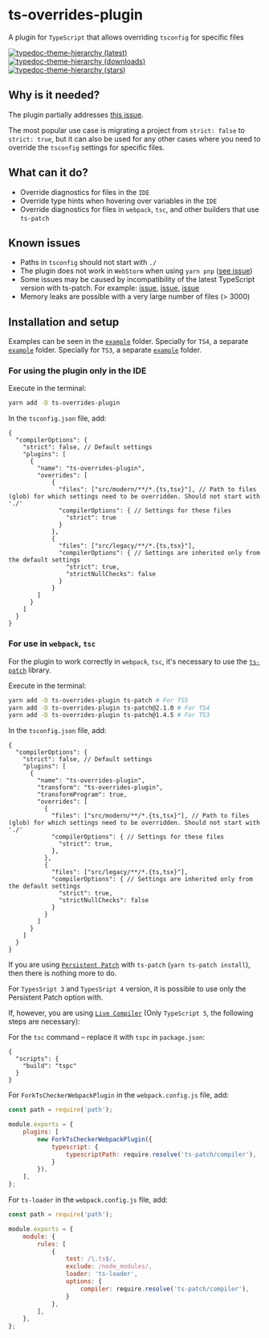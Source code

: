 # ts-overrides-plugin

A plugin for `TypeScript` that allows overriding `tsconfig` for specific files

[![typedoc-theme-hierarchy (latest)](https://img.shields.io/npm/v/ts-overrides-plugin)](https://www.npmjs.com/package/ts-overrides-plugin)
[![typedoc-theme-hierarchy (downloads)](https://img.shields.io/npm/dw/ts-overrides-plugin)](https://www.npmjs.com/package/ts-overrides-plugin)
[![typedoc-theme-hierarchy (stars)](https://img.shields.io/github/stars/difuks/ts-overrides-plugin?style=social)](https://github.com/DiFuks/ts-overrides-plugin)

## Why is it needed?

The plugin partially addresses [this issue](https://github.com/microsoft/TypeScript/issues/33407).

The most popular use case is migrating a project from `strict: false` to `strict: true`, but it can also be used for
any other cases where you need to override the `tsconfig` settings for specific files.

## What can it do?

- Override diagnostics for files in the `IDE`
- Override type hints when hovering over variables in the `IDE`
- Override diagnostics for files in `webpack`, `tsc`, and other builders that use `ts-patch`


## Known issues

- Paths in `tsconfig` should not start with `./`
- The plugin does not work in `WebStorm` when using `yarn pnp` ([see issue](https://youtrack.jetbrains.com/issue/WEB-67907/TypeScript-plugins-do-not-work-with-yarn-pnp))
- Some issues may be caused by incompatibility of the latest TypeScript version with ts-patch. For example: [issue](https://github.com/nonara/ts-patch/issues/152), [issue](https://github.com/nonara/ts-patch/issues/140), [issue](https://github.com/nonara/ts-patch/issues/159)
- Memory leaks are possible with a very large number of files (> 3000)

## Installation and setup

Examples can be seen in the [`example`](https://github.com/DiFuks/ts-overrides-plugin/tree/main/packages/example) folder.
Specially for `TS4`, a separate [`example`](https://github.com/DiFuks/ts-overrides-plugin/tree/main/packages/example-ts4) folder.
Specially for `TS3`, a separate [`example`](https://github.com/DiFuks/ts-overrides-plugin/tree/main/packages/example-ts3) folder.

### For using the plugin only in the IDE

Execute in the terminal:
```bash
yarn add -D ts-overrides-plugin
```

In the `tsconfig.json` file, add:
```json5
{
  "compilerOptions": {
    "strict": false, // Default settings
    "plugins": [
      {
        "name": "ts-overrides-plugin",
        "overrides": [
            {
              "files": ["src/modern/**/*.{ts,tsx}"], // Path to files (glob) for which settings need to be overridden. Should not start with './'
              "compilerOptions": { // Settings for these files
                "strict": true
              }
            },
            {
              "files": ["src/legacy/**/*.{ts,tsx}"],
              "compilerOptions": { // Settings are inherited only from the default settings
                "strict": true,
                "strictNullChecks": false
              }
            }
        ]
      }
    ]
  }
}
```

### For use in `webpack`, `tsc`

For the plugin to work correctly in `webpack`, `tsc`, it's necessary to use the [`ts-patch`](https://github.com/nonara/ts-patch) library.

Execute in the terminal:

```bash
yarn add -D ts-overrides-plugin ts-patch # For TS5
yarn add -D ts-overrides-plugin ts-patch@2.1.0 # For TS4
yarn add -D ts-overrides-plugin ts-patch@1.4.5 # For TS3
```

In the `tsconfig.json` file, add:

```json5
{
  "compilerOptions": {
    "strict": false, // Default settings
    "plugins": [
      {
        "name": "ts-overrides-plugin",
        "transform": "ts-overrides-plugin",
        "transformProgram": true,
        "overrides": [
          {
            "files": ["src/modern/**/*.{ts,tsx}"], // Path to files (glob) for which settings need to be overridden. Should not start with './'
            "compilerOptions": { // Settings for these files
              "strict": true,
            },
          },
          {
            "files": ["src/legacy/**/*.{ts,tsx}"],
            "compilerOptions": { // Settings are inherited only from the default settings
              "strict": true,
              "strictNullChecks": false
            }
          }
        ]
      }
    ]
  }
}
```

If you are using [`Persistent Patch`](https://github.com/nonara/ts-patch?tab=readme-ov-file#method-2-persistent-patch)
with `ts-patch` (`yarn ts-patch install`), then there is nothing more to do.

For `TypesSript 3` and `TypesSript 4` version, it is possible to use only the Persistent Patch option with.

If, however, you are using [`Live Compiler`](https://github.com/nonara/ts-patch?tab=readme-ov-file#method-1-live-compiler) (Only `TypeScript 5`,
the following steps are necessary):

For the `tsc` command – replace it with `tspc` in `package.json`:

```json5
{
  "scripts": {
    "build": "tspc"
  }
}
```

For `ForkTsCheckerWebpackPlugin` in the `webpack.config.js` file, add:

```js
const path = require('path');

module.exports = {
	plugins: [
		new ForkTsCheckerWebpackPlugin({
			typescript: {
				typescriptPath: require.resolve('ts-patch/compiler'),
			}
		}),
	],
};
```

For `ts-loader` in the `webpack.config.js` file, add:

```js
const path = require('path');

module.exports = {
	module: {
		rules: [
			{
				test: /\.ts$/,
				exclude: /node_modules/,
				loader: 'ts-loader',
				options: {
					compiler: require.resolve('ts-patch/compiler'),
				}
			},
		],
	},
};
```
